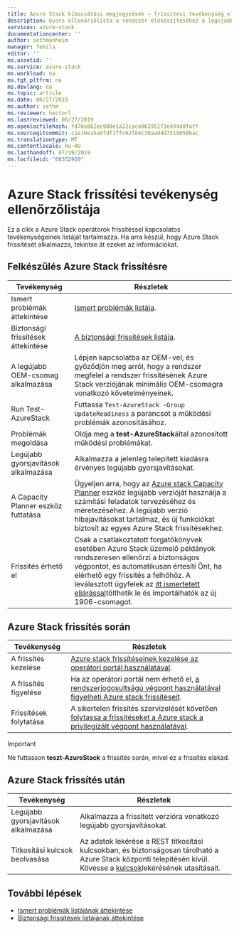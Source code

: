 ```yaml
---
title: Azure Stack kibocsátási megjegyzések – frissítési tevékenység ellenőrzőlistája | Microsoft Docs
description: Gyors ellenőrzőlista a rendszer előkészítéséhez a legújabb Azure Stack frissítéshez.
services: azure-stack
documentationcenter: ''
author: sethmanheim
manager: femila
editor: ''
ms.assetid: ''
ms.service: azure-stack
ms.workload: na
ms.tgt_pltfrm: na
ms.devlang: na
ms.topic: article
ms.date: 06/27/2019
ms.author: sethm
ms.reviewer: hectorl
ms.lastreviewed: 06/27/2019
ms.openlocfilehash: fd76e862ec98de1a22caca96295173e494d8faff
ms.sourcegitcommit: c1e10ea5a9fdf1ffc62f84c30aad4d7518050bac
ms.translationtype: MT
ms.contentlocale: hu-HU
ms.lasthandoff: 07/19/2019
ms.locfileid: "68352910"
---
```

# <a name="azure-stack-update-activity-checklist"></a>Azure Stack frissítési tevékenység ellenőrzőlistája

Ez a cikk a Azure Stack operátorok frissítéssel kapcsolatos tevékenységeinek listáját tartalmazza. Ha arra készül, hogy Azure Stack frissítését alkalmazza, tekintse át ezeket az információkat.

## <a name="prepare-for-azure-stack-update"></a>Felkészülés Azure Stack frissítésre

| Tevékenység              | Részletek                                                                          |
|-----------------------|----------------------------------------------------------------------------------|
| Ismert problémák áttekintése   | [Ismert problémák listája](azure-stack-release-notes-known-issues-1906.md).                |
| Biztonsági frissítések áttekintése | [A biztonsági frissítések listája](azure-stack-release-notes-security-updates-1906.md).      |
| A legújabb OEM-csomag alkalmazása | Lépjen kapcsolatba az OEM-vel, és győződjön meg arról, hogy a rendszer megfelel a rendszer frissítésének Azure Stack verziójának minimális OEM-csomagra vonatkozó követelményeinek. |
| Run Test-AzureStack   | Futtassa `Test-AzureStack -Group UpdateReadiness` a parancsot a működési problémák azonosításához.      |
| Problémák megoldása        | Oldja meg a **test-AzureStack**által azonosított működési problémákat.                |
| Legújabb gyorsjavítások alkalmazása | Alkalmazza a jelenleg telepített kiadásra érvényes legújabb gyorsjavításokat.         |
| A Capacity Planner eszköz futtatása | Ügyeljen arra, hogy az [Azure stack Capacity Planner](https://aka.ms/azstackcapacityplanner) eszköz legújabb verzióját használja a számítási feladatok tervezéséhez és méretezéséhez. A legújabb verzió hibajavításokat tartalmaz, és új funkciókat biztosít az egyes Azure Stack frissítésekhez. |
| Frissítés érhető el       | Csak a csatlakoztatott forgatókönyvek esetében Azure Stack üzemelő példányok rendszeresen ellenőrzi a biztonságos végpontot, és automatikusan értesíti Önt, ha elérhető egy frissítés a felhőhöz. A leválasztott ügyfelek az [itt ismertetett eljárással](azure-stack-apply-updates.md)tölthetik le és importálhatók az új 1906-csomagot.               |

## <a name="during-azure-stack-update"></a>Azure Stack frissítés során

| Tevékenység              | Részletek                                                                          |
|-----------------------|----------------------------------------------------------------------------------|
| A frissítés kezelése         | [Azure stack frissítéseinek kezelése az operátori portál használatával](azure-stack-updates.md). |
| A frissítés figyelése        | Ha az operátori portál nem érhető el, [a rendszerjogosultságú végpont használatával figyelheti Azure stack frissítéseit](azure-stack-monitor-update.md). |
| Frissítések folytatása            | A sikertelen frissítés szervizelését követően [folytassa a frissítéseket a Azure stack a privilegizált végpont használatával](azure-stack-monitor-update.md). |

> [!IMPORTANT]  
> Ne futtasson **teszt-AzureStack** a frissítés során, mivel ez a frissítés elakad.

## <a name="after-azure-stack-update"></a>Azure Stack frissítés után

| Tevékenység              | Részletek                                                                          |
|-----------------------|----------------------------------------------------------------------------------|
| Legújabb gyorsjavítások alkalmazása | Alkalmazza a frissített verzióra vonatkozó legújabb gyorsjavításokat.                          |
| Titkosítási kulcsok beolvasása | Az adatok lekérése a REST titkosítási kulcsokban, és biztonságosan tárolható a Azure Stack központi telepítésén kívül. Kövesse a [kulcsok](azure-stack-security-bitlocker.md)lekérésének utasításait. |

## <a name="next-steps"></a>További lépések

- [Ismert problémák listájának áttekintése](azure-stack-release-notes-known-issues-1906.md)
- [Biztonsági frissítések listájának áttekintése](azure-stack-release-notes-security-updates-1906.md)
